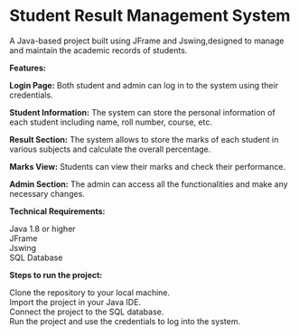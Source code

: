 <h1>Student Result Management System</h1>

A Java-based project built using JFrame and Jswing,designed to manage and maintain the academic records of students.

<b>Features:</b>

<b>Login Page:</b> Both student and admin can log in to the system using their credentials.

<b>Student Information:</b> The system can store the personal information of each student including name, roll number, course, etc.

<b>Result Section:</b> The system allows to store the marks of each student in various subjects and calculate the overall percentage.

<b>Marks View:</b> Students can view their marks and check their performance.

<b>Admin Section:</b> The admin can access all the functionalities and make any necessary changes.

<b>Technical Requirements:</b>

Java 1.8 or higher
<br>
JFrame
<br>
Jswing
<br>
SQL Database
<br>

<b>Steps to run the project:</b>

Clone the repository to your local machine.
<br>
Import the project in your Java IDE.
<br>
Connect the project to the SQL database.
<br>
Run the project and use the credentials to log into the system.


